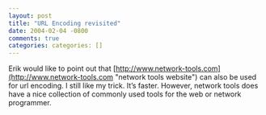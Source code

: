 ```yaml
---
layout: post
title: "URL Encoding revisited"
date: 2004-02-04 -0800
comments: true
categories: categories: []
---
```

Erik would like to point out that
[http://www.network-tools.com](http://www.network-tools.com "network tools website")
can also be used for url encoding. I still like my trick. It’s faster.
However, network tools does have a nice collection of commonly used
tools for the web or network programmer.

